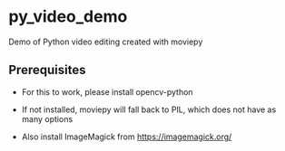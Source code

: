 # py_video_demo
Demo of Python video editing created with moviepy


## Prerequisites

- For this to work, please install opencv-python
- If not installed, moviepy will fall back to PIL, which does not have as many options

- Also install ImageMagick from https://imagemagick.org/
